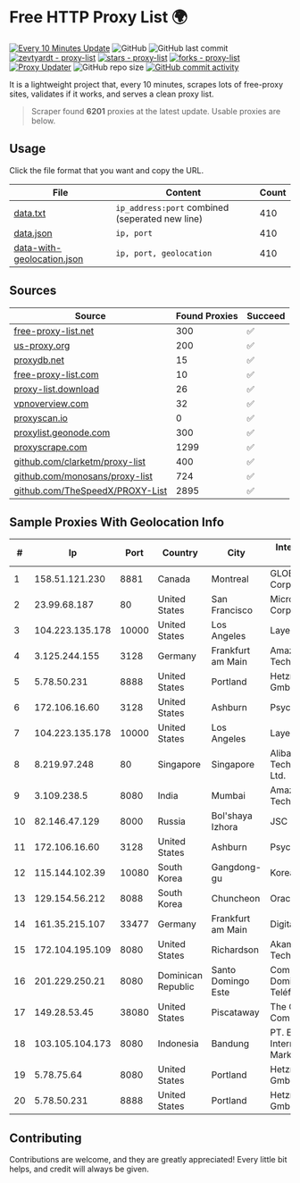 
# Free HTTP Proxy List 🌍

[![Every 10 Minutes Update](https://github.com/mertguvencli/http-proxy-list/actions/workflows/main.yml/badge.svg?branch=main)](https://github.com/mertguvencli/http-proxy-list/actions/workflows/main.yml)
![GitHub](https://img.shields.io/github/license/mertguvencli/http-proxy-list)
![GitHub last commit](https://img.shields.io/github/last-commit/mertguvencli/http-proxy-list)
[![zevtyardt - proxy-list](https://img.shields.io/static/v1?label=zevtyardt&message=proxy-list&color=blue&logo=github)](https://github.com/zevtyardt/proxy-list "Go to GitHub repo")
[![stars - proxy-list](https://img.shields.io/github/stars/zevtyardt/proxy-list?style=social)](https://github.com/zevtyardt/proxy-list)
[![forks - proxy-list](https://img.shields.io/github/forks/zevtyardt/proxy-list?style=social)](https://github.com/zevtyardt/proxy-list)
[![Proxy Updater](https://github.com/zevtyardt/proxy-list/workflows/Proxy%20Updater/badge.svg)](https://github.com/zevtyardt/proxy-list/actions?query=workflow:"Proxy+Updater")
![GitHub repo size](https://img.shields.io/github/repo-size/zevtyardt/proxy-list)
[![GitHub commit activity](https://img.shields.io/github/commit-activity/m/zevtyardt/proxy-list?logo=commits)](https://github.com/zevtyardt/proxy-list/commits/main)

It is a lightweight project that, every 10 minutes, scrapes lots of free-proxy sites, validates if it works, and serves a clean proxy list.

> Scraper found **6201** proxies at the latest update. Usable proxies are below.

## Usage

Click the file format that you want and copy the URL.

|File|Content|Count|
|----|-------|-----|
|[data.txt](https://raw.githubusercontent.com/mertguvencli/http-proxy-list/main/proxy-list/data.txt)|`ip_address:port` combined (seperated new line)|410|
|[data.json](https://raw.githubusercontent.com/mertguvencli/http-proxy-list/main/proxy-list/data.json)|`ip, port`|410|
|[data-with-geolocation.json](https://raw.githubusercontent.com/mertguvencli/http-proxy-list/main/proxy-list/data-with-geolocation.json)|`ip, port, geolocation`|410|

## Sources

|Source|Found Proxies|Succeed|
|------|-------------|-------|
|[free-proxy-list.net](https://free-proxy-list.net)|300|✅|
|[us-proxy.org](https://www.us-proxy.org)|200|✅|
|[proxydb.net](http://proxydb.net)|15|✅|
|[free-proxy-list.com](https://free-proxy-list.com/?page=&port=&type%5B%5D=http&type%5B%5D=https&up_time=0&search=Search)|10|✅|
|[proxy-list.download](https://www.proxy-list.download/HTTP)|26|✅|
|[vpnoverview.com](https://vpnoverview.com/privacy/anonymous-browsing/free-proxy-servers)|32|✅|
|[proxyscan.io](https://www.proxyscan.io)|0|✅|
|[proxylist.geonode.com](https://proxylist.geonode.com/api/proxy-list?limit=300&page=1&sort_by=lastChecked&sort_type=desc&protocols=http,https)|300|✅|
|[proxyscrape.com](https://api.proxyscrape.com/v2/?request=displayproxies&protocol=http&timeout=10000&country=all&ssl=all&anonymity=all)|1299|✅|
|[github.com/clarketm/proxy-list](https://raw.githubusercontent.com/clarketm/proxy-list/master/proxy-list-raw.txt)|400|✅|
|[github.com/monosans/proxy-list](https://raw.githubusercontent.com/monosans/proxy-list/main/proxies/http.txt)|724|✅|
|[github.com/TheSpeedX/PROXY-List](https://raw.githubusercontent.com/TheSpeedX/PROXY-List/master/http.txt)|2895|✅|


## Sample Proxies With Geolocation Info

|#|Ip|Port|Country|City|Internet Service Provider|
|-|--|----|-------|----|-------------------------|
|1|158.51.121.230|8881|Canada|Montreal|GLOBALTELEHOST Corp.|
|2|23.99.68.187|80|United States|San Francisco|Microsoft Corporation|
|3|104.223.135.178|10000|United States|Los Angeles|LayerHost|
|4|3.125.244.155|3128|Germany|Frankfurt am Main|Amazon Technologies Inc.|
|5|5.78.50.231|8888|United States|Portland|Hetzner Online GmbH|
|6|172.106.16.60|3128|United States|Ashburn|Psychz Networks|
|7|104.223.135.178|10000|United States|Los Angeles|LayerHost|
|8|8.219.97.248|80|Singapore|Singapore|Alibaba (US) Technology Co., Ltd.|
|9|3.109.238.5|8080|India|Mumbai|Amazon Technologies Inc.|
|10|82.146.47.129|8000|Russia|Bol'shaya Izhora|JSC IOT|
|11|172.106.16.60|3128|United States|Ashburn|Psychz Networks|
|12|115.144.102.39|10080|South Korea|Gangdong-gu|Korea Telecom|
|13|129.154.56.212|8088|South Korea|Chuncheon|Oracle Corporation|
|14|161.35.215.107|33477|Germany|Frankfurt am Main|DigitalOcean, LLC|
|15|172.104.195.109|8080|United States|Richardson|Akamai Technologies|
|16|201.229.250.21|8080|Dominican Republic|Santo Domingo Este|Compañía Dominicana de Teléfonos S. A.|
|17|149.28.53.45|38080|United States|Piscataway|The Constant Company|
|18|103.105.104.173|8080|Indonesia|Bandung|PT. Elite Internasional Marketing|
|19|5.78.75.64|8080|United States|Portland|Hetzner Online GmbH|
|20|5.78.50.231|8888|United States|Portland|Hetzner Online GmbH|



## Contributing

Contributions are welcome, and they are greatly appreciated! Every
little bit helps, and credit will always be given.

